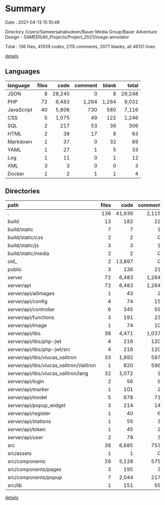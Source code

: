 # Summary

Date : 2021-04-13 15:10:49

Directory /Users/Sameersahabudeen/Bauer Media Group/Bauer Adventure Design - SAMEER/All_Projects/Project_2021/image-annotator

Total : 136 files,  41939 codes, 2115 comments, 2077 blanks, all 46131 lines

[details](details.md)

## Languages
| language | files | code | comment | blank | total |
| :--- | ---: | ---: | ---: | ---: | ---: |
| JSON | 8 | 28,240 | 0 | 8 | 28,248 |
| PHP | 72 | 6,483 | 1,264 | 1,284 | 9,031 |
| JavaScript | 40 | 5,806 | 730 | 580 | 7,116 |
| CSS | 5 | 1,075 | 49 | 122 | 1,246 |
| SQL | 2 | 217 | 53 | 36 | 306 |
| HTML | 2 | 38 | 17 | 8 | 63 |
| Markdown | 1 | 37 | 0 | 32 | 69 |
| YAML | 1 | 27 | 1 | 5 | 33 |
| Log | 1 | 11 | 0 | 1 | 12 |
| XML | 3 | 3 | 0 | 0 | 3 |
| Docker | 1 | 2 | 1 | 1 | 4 |

## Directories
| path | files | code | comment | blank | total |
| :--- | ---: | ---: | ---: | ---: | ---: |
| . | 136 | 41,939 | 2,115 | 2,077 | 46,131 |
| build | 13 | 182 | 22 | 13 | 217 |
| build/static | 7 | 7 | 1 | 0 | 8 |
| build/static/css | 2 | 2 | 0 | 0 | 2 |
| build/static/js | 3 | 3 | 1 | 0 | 4 |
| build/static/media | 2 | 2 | 0 | 0 | 2 |
| old_ | 2 | 13,897 | 0 | 2 | 13,899 |
| public | 3 | 136 | 21 | 13 | 170 |
| server | 72 | 6,483 | 1,264 | 1,284 | 9,031 |
| server/api | 72 | 6,483 | 1,264 | 1,284 | 9,031 |
| server/api/allimages | 1 | 43 | 2 | 8 | 53 |
| server/api/config | 4 | 74 | 15 | 23 | 112 |
| server/api/controller | 6 | 345 | 59 | 92 | 496 |
| server/api/functions | 3 | 191 | 23 | 30 | 244 |
| server/api/image | 1 | 74 | 10 | 9 | 93 |
| server/api/libs | 38 | 4,471 | 1,037 | 860 | 6,368 |
| server/api/libs/php-jwt | 4 | 216 | 120 | 27 | 363 |
| server/api/libs/php-jwt/src | 4 | 216 | 120 | 27 | 363 |
| server/api/libs/vlucas_valitron | 33 | 1,892 | 597 | 221 | 2,710 |
| server/api/libs/vlucas_valitron/Valitron | 1 | 820 | 596 | 161 | 1,577 |
| server/api/libs/vlucas_valitron/lang | 32 | 1,072 | 1 | 60 | 1,133 |
| server/api/login | 2 | 56 | 9 | 15 | 80 |
| server/api/marker | 1 | 101 | 2 | 10 | 113 |
| server/api/model | 5 | 678 | 71 | 160 | 909 |
| server/api/popup_widget | 3 | 214 | 14 | 31 | 259 |
| server/api/register | 1 | 40 | 6 | 7 | 53 |
| server/api/stations | 1 | 55 | 3 | 9 | 67 |
| server/api/token | 1 | 45 | 2 | 9 | 56 |
| server/api/user | 2 | 79 | 3 | 8 | 90 |
| src | 38 | 6,685 | 753 | 688 | 8,126 |
| src/assets | 1 | 1 | 0 | 0 | 1 |
| src/components | 29 | 5,128 | 575 | 488 | 6,191 |
| src/components/pages | 3 | 195 | 3 | 21 | 219 |
| src/components/popup | 7 | 2,044 | 217 | 141 | 2,402 |
| src/lib | 1 | 151 | 59 | 38 | 248 |

[details](details.md)